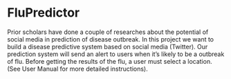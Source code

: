 # FluPredictor
Prior scholars have done a couple of researches about the potential of social media in prediction of disease outbreak. In this project we want to build a disease predictive system based on social media (Twitter). Our prediction system will send an alert to users when it’s likely to be a outbreak of flu. Before getting the results of the flu, a user must select a location. (See User Manual for more detailed instructions).
